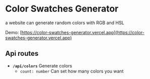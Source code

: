 
# Color Swatches Generator
a website can generate random colors with RGB and HSL

Demo: [https://color-swatches-generator.vercel.app](https://color-swatches-generator.vercel.app)

## Api routes
- **`/api/colors`** Generate colors
  - `count: number` Can set how many colors you want
